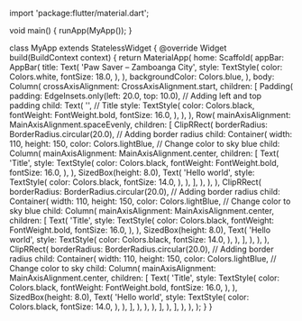 import 'package:flutter/material.dart';

void main() {
  runApp(MyApp());
}

class MyApp extends StatelessWidget {
  @override
  Widget build(BuildContext context) {
    return MaterialApp(
      home: Scaffold(
        appBar: AppBar(
          title: Text(
            'Paw Saver – Zamboanga City',
            style: TextStyle(
              color: Colors.white,
              fontSize: 18.0,
            ),
          ),
          backgroundColor: Colors.blue,
        ),
        body: Column(
          crossAxisAlignment: CrossAxisAlignment.start,
          children: [
            Padding(
              padding: EdgeInsets.only(left: 20.0, top: 10.0), // Adding left and top padding
              child: Text(
                '', // Title
                style: TextStyle(
                  color: Colors.black,
                  fontWeight: FontWeight.bold,
                  fontSize: 16.0,
                ),
              ),
            ),
            Row(
              mainAxisAlignment: MainAxisAlignment.spaceEvenly,
              children: [
                ClipRRect(
                  borderRadius: BorderRadius.circular(20.0), // Adding border radius
                  child: Container(
                    width: 110,
                    height: 150,
                    color: Colors.lightBlue, // Change color to sky blue
                    child: Column(
                      mainAxisAlignment: MainAxisAlignment.center,
                      children: [
                        Text(
                          'Title',
                          style: TextStyle(
                            color: Colors.black,
                            fontWeight: FontWeight.bold,
                            fontSize: 16.0,
                          ),
                        ),
                        SizedBox(height: 8.0),
                        Text(
                          'Hello world',
                          style: TextStyle(
                            color: Colors.black,
                            fontSize: 14.0,
                          ),
                        ),
                      ],
                    ),
                  ),
                ),
                ClipRRect(
                  borderRadius: BorderRadius.circular(20.0), // Adding border radius
                  child: Container(
                    width: 110,
                    height: 150,
                    color: Colors.lightBlue, // Change color to sky blue
                    child: Column(
                      mainAxisAlignment: MainAxisAlignment.center,
                      children: [
                        Text(
                          'Title',
                          style: TextStyle(
                            color: Colors.black,
                            fontWeight: FontWeight.bold,
                            fontSize: 16.0,
                          ),
                        ),
                        SizedBox(height: 8.0),
                        Text(
                          'Hello world',
                          style: TextStyle(
                            color: Colors.black,
                            fontSize: 14.0,
                          ),
                        ),
                      ],
                    ),
                  ),
                ),
                ClipRRect(
                  borderRadius: BorderRadius.circular(20.0), // Adding border radius
                  child: Container(
                    width: 110,
                    height: 150,
                    color: Colors.lightBlue, // Change color to sky 
child: Column(
                      mainAxisAlignment: MainAxisAlignment.center,
                      children: [
                        Text(
                          'Title',
                          style: TextStyle(
                            color: Colors.black,
                            fontWeight: FontWeight.bold,
                            fontSize: 16.0,
                          ),
                        ),
                        SizedBox(height: 8.0),
                        Text(
                          'Hello world',
                          style: TextStyle(
                            color: Colors.black,
                            fontSize: 14.0,
                          ),
                        ),
                      ],
                    ),
                  ),
                ),
              ],
            ),
          ],
        ),
      ),
    );
  }
}
